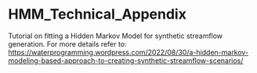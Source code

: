 # HMM_Technical_Appendix

Tutorial on fitting a Hidden Markov Model for synthetic streamflow generation. For more details refer to: https://waterprogramming.wordpress.com/2022/08/30/a-hidden-markov-modeling-based-approach-to-creating-synthetic-streamflow-scenarios/
